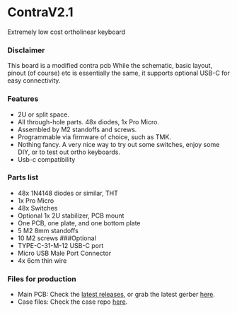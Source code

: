 # ContraV2.1
Extremely low cost ortholinear keyboard
### Disclaimer
This board is a modified contra pcb While the schematic, basic layout, pinout (of course) etc is essentially the same, it supports optional USB-C for easy connectivity.

### Features
- 2U or split space.
- All through-hole parts. 48x diodes, 1x Pro Micro.
- Assembled by M2 standoffs and screws.
- Programmable via firmware of choice, such as TMK.
- Nothing fancy. A very nice way to try out some switches, enjoy some DIY, or to test out ortho keyboards.
- Usb-c compatibility

### Parts list
- 48x 1N4148 diodes or similar, THT
- 1x Pro Micro
- 48x Switches
- Optional 1x 2U stabilizer, PCB mount
- One PCB, one plate, and one bottom plate
- 5 M2 8mm standoffs
- 10 M2 screws
###Optional
- TYPE-C-31-M-12 USB-C port 
- Micro USB Male Port Connector
- 4x 6cm thin wire

### Files for production
- Main PCB: Check the [latest releases](https://github.com/ai03-2725/Contra/releases), or grab the latest gerber [here](https://github.com/ai03-2725/Contra/blob/master/Gerbers/Gerbers.zip).
- Case files: Check the case repo [here](https://github.com/ai03-2725/ContraPlates).
